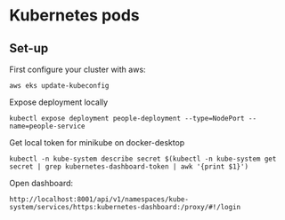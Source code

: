 # Kubernetes pods

## Set-up
First configure your cluster with aws:

```
aws eks update-kubeconfig
```

Expose deployment locally
```
kubectl expose deployment people-deployment --type=NodePort --name=people-service
```

Get local token for minikube on docker-desktop
```
kubectl -n kube-system describe secret $(kubectl -n kube-system get secret | grep kubernetes-dashboard-token | awk '{print $1}')
```

Open dashboard:
```
http://localhost:8001/api/v1/namespaces/kube-system/services/https:kubernetes-dashboard:/proxy/#!/login
```
